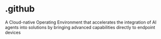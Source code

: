 # .github
A Cloud-native Operating Environment that accelerates the integration of AI agents into solutions by bringing advanced capabilities directly to endpoint devices
